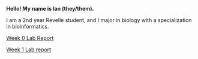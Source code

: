 **Hello! My name is Ian (they/them).**

I am a 2nd year Revelle student, and I major in biology with a specialization in bioinformatics.

[Week 0 Lab Report](https://ianfmcn.github.io/cse15l-lab-reports/lab-report-1-week-0.html)

[Week 1 Lab report](https://ianfmcn.github.io/cse15l-lab-reports/lab-report-2-week-1.html)